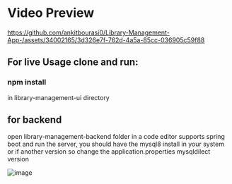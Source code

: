 
# Video Preview

https://github.com/ankitbourasi0/Library-Management-App-/assets/34002165/3d326e7f-762d-4a5a-85cc-036905c59f88


## For live Usage clone and run:
### npm install 
in library-management-ui directory 
## for backend 
open library-management-backend folder in a code editor supports spring boot 
and run the server, you should have the mysql8 install in your system or if another version so change the application.properties
mysqldilect version

![image](https://github.com/ankitbourasi0/Library-Management-App-/assets/34002165/0e3fa6d4-f862-46ff-99e7-3a2592fe149e)

